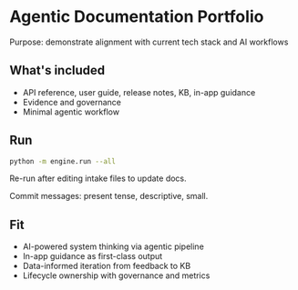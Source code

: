 # Agentic Documentation Portfolio

Purpose: demonstrate alignment with current tech stack and AI workflows 

## What's included
- API reference, user guide, release notes, KB, in-app guidance
- Evidence and governance
- Minimal agentic workflow

## Run
```bash
python -m engine.run --all
```
Re-run after editing intake files to update docs.

Commit messages: present tense, descriptive, small.

## Fit
- AI-powered system thinking via agentic pipeline
- In-app guidance as first-class output
- Data-informed iteration from feedback to KB
- Lifecycle ownership with governance and metrics

